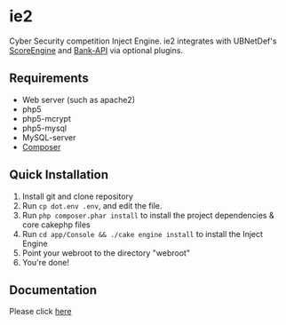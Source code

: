 ie2
========

Cyber Security competition Inject Engine.  ie2 integrates with UBNetDef's [ScoreEngine](https://github.com/ubnetdef/scoreengine) and [Bank-API](https://github.com/ubnetdef/bank-api) via optional plugins.

## Requirements

* Web server (such as apache2)
* php5
* php5-mcrypt
* php5-mysql
* MySQL-server
* [Composer](https://getcomposer.org/download)

## Quick Installation

1. Install git and clone repository
2. Run ```cp dot.env .env```, and edit the file.
3. Run ```php composer.phar install``` to install the project dependencies & core cakephp files
4. Run ```cd app/Console && ./cake engine install``` to install the Inject Engine
5. Point your webroot to the directory "webroot"
6. You're done!

## Documentation
Please click [here](doc/)
